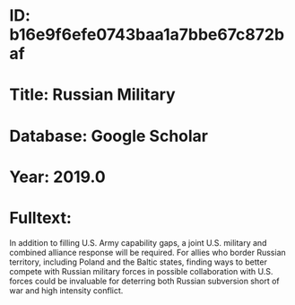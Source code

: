 # ID: b16e9f6efe0743baa1a7bbe67c872baf
# Title: Russian Military
# Database: Google Scholar
# Year: 2019.0
# Fulltext:
In addition to filling U.S. Army capability gaps, a joint U.S. military and combined alliance response will be required.
For allies who border Russian territory, including Poland and the Baltic states, finding ways to better compete with Russian military forces in possible collaboration with U.S. forces could be invaluable for deterring both Russian subversion short of war and high intensity conflict.